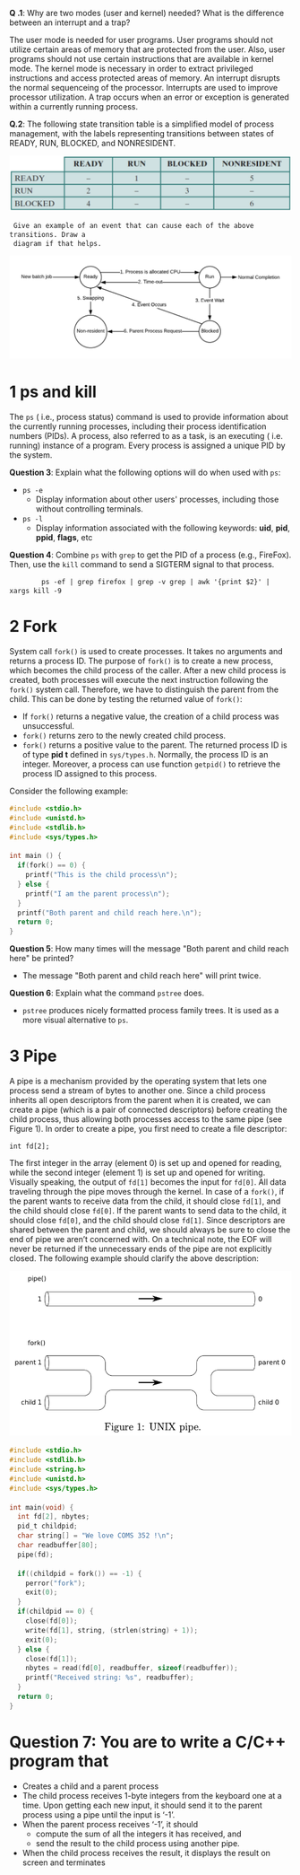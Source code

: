 **Q .1**: Why are two modes (user and kernel) needed? What is the difference between an
      interrupt and a trap?

The user mode is needed for user programs. User programs should not utilize certain areas of memory that
are protected from the user. Also, user programs should not use certain instructions that are available in kernel mode.
The kernel mode is necessary in order to extract privileged instructions and access protected areas of memory.
An interrupt disrupts the normal sequenceing of the processor. Interrupts are used to improve processor utilization. A
trap occurs when an error or exception is generated within a currently running process.

**Q.2**: The following state transition table is a simplified model of process management, with
     the labels representing transitions between states of READY, RUN, BLOCKED, and
     NONRESIDENT.

  ![State Transition Table](images/state-transition-table.png)

     Give an example of an event that can cause each of the above transitions. Draw a
     diagram if that helps.

  ![Event Transitions](images/event-transitions.png)

# 1 ps and kill
The `ps` ( i.e., process status) command is used to provide information about the currently
running processes, including their process identification numbers (PIDs). A process, also
referred to as a task, is an executing ( i.e. running) instance of a program. Every process is
assigned a unique PID by the system.

**Question 3**: Explain what the following options will do when used with `ps`:
  * `ps -e`
      * Display information about other users' processes, including those without controlling terminals.
  * `ps -l`
      * Display information associated with the following keywords: **uid**, **pid**, **ppid**, **flags**, etc

**Question 4**: Combine `ps` with `grep` to get the PID of a process (e.g., FireFox). Then,
            use the `kill` command to send a SIGTERM signal to that process.

            ps -ef | grep firefox | grep -v grep | awk '{print $2}' | xargs kill -9

# 2 Fork
System call `fork()` is used to create processes. It takes no arguments and returns a process
ID. The purpose of `fork()` is to create a new process, which becomes the child process of the
caller. After a new child process is created, both processes will execute the next instruction
following the `fork()` system call. Therefore, we have to distinguish the parent from the
child. This can be done by testing the returned value of `fork()`:

* If `fork()` returns a negative value, the creation of a child process was unsuccessful.
* `fork()` returns zero to the newly created child process.
* `fork()` returns a positive value to the parent. The returned process ID is of type **pid t**
  defined in `sys/types.h`. Normally, the process ID is an integer. Moreover, a process
  can use function `getpid()` to retrieve the process ID assigned to this process.

Consider the following example:
```c
#include <stdio.h>
#include <unistd.h>
#include <stdlib.h>
#include <sys/types.h>

int main () {
  if(fork() == 0) {
    printf("This is the child process\n");
  } else {
    printf("I am the parent process\n");
  }
  printf("Both parent and child reach here.\n");
  return 0;
}
```
**Question 5**: How many times will the message "Both parent and child reach here" be printed?
* The message "Both parent and child reach here" will print twice.

**Question 6**: Explain what the command `pstree` does.
* `pstree` produces nicely formatted process family trees. It is used as a more visual alternative to `ps`.

# 3 Pipe
A pipe is a mechanism provided by the operating system that lets one process send a stream
of bytes to another one. Since a child process inherits all open descriptors from the parent
when it is created, we can create a pipe (which is a pair of connected descriptors) before
creating the child process, thus allowing both processes access to the same pipe (see Figure 1).
In order to create a pipe, you first need to create a file descriptor:
```
int fd[2];
```
The first integer in the array (element 0) is set up and opened for reading, while the second
integer (element 1) is set up and opened for writing. Visually speaking, the output of `fd[1]`
becomes the input for `fd[0]`. All data traveling through the pipe moves through the kernel.
In case of a `fork()`, if the parent wants to receive data from the child, it should close
`fd[1]`, and the child should close `fd[0]`. If the parent wants to send data to the child, it
should close `fd[0]`, and the child should close `fd[1]`. Since descriptors are shared between
the parent and child, we should always be sure to close the end of pipe we aren’t concerned
with. On a technical note, the EOF will never be returned if the unnecessary ends of the pipe
are not explicitly closed. The following example should clarify the above description:

![Figure 1: UNIX pipe](images/unix-pipe.png)

```c
#include <stdio.h>
#include <stdlib.h>
#include <string.h>
#include <unistd.h>
#include <sys/types.h>

int main(void) {
  int fd[2], nbytes;
  pid_t childpid;
  char string[] = "We love COMS 352 !\n";
  char readbuffer[80];
  pipe(fd);

  if((childpid = fork()) == -1) {
    perror("fork");
    exit(0);
  }
  if(childpid == 0) {
    close(fd[0]);
    write(fd[1], string, (strlen(string) + 1));
    exit(0);
  } else {
    close(fd[1]);
    nbytes = read(fd[0], readbuffer, sizeof(readbuffer));
    printf("Received string: %s", readbuffer);
  }
  return 0;
}
```
# Question 7: You are to write a C/C++ program that
* Creates a child and a parent process
* The child process receives 1-byte integers from the keyboard one at a time.
  Upon getting each new input, it should send it to the parent process using a pipe
  until the input is ‘-1’.
* When the parent process receives ‘-1’, it should
  * compute the sum of all the integers it has received, and
  * send the result to the child process using another pipe.
* When the child process receives the result, it displays the result on screen and
  terminates
